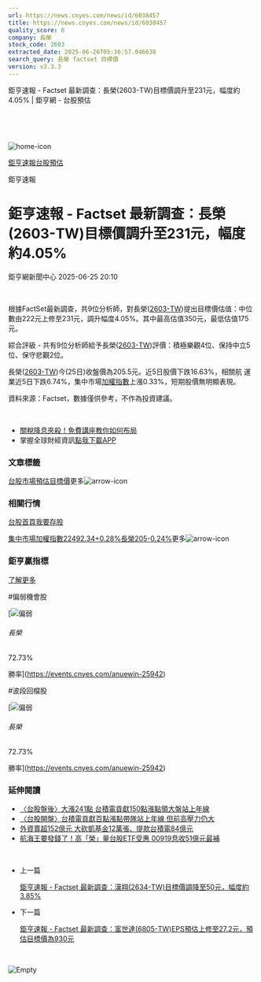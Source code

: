 ```yaml
---
url: https://news.cnyes.com/news/id/6038457
title: https://news.cnyes.com/news/id/6038457
quality_score: 6
company: 長榮
stock_code: 2603
extracted_date: 2025-06-26T05:36:57.046638
search_query: 長榮 factset 目標價
version: v3.3.3
---
```


鉅亨速報 - Factset 最新調查：長榮(2603-TW)目標價調升至231元，幅度約4.05% | 鉅亨網 - 台股預估

‌

‌

![home-icon](/assets/icons/breadCrumb/symbol-icon-home.svg)

[鉅亨速報](/news/cat/anue_live)[台股預估](/news/cat/tw_forecast)

鉅亨速報

# 鉅亨速報 - Factset 最新調查：長榮(2603-TW)目標價調升至231元，幅度約4.05%

鉅亨網新聞中心 2025-06-25 20:10

‌

根據FactSet最新調查，共9位分析師，對長榮([2603-TW](https://www.cnyes.com/twstock/2603))提出目標價估值：中位數由222元上修至231元，調升幅度4.05%。其中最高估值350元，最低估值175元。

綜合評級 - 共有9位分析師給予長榮([2603-TW](https://www.cnyes.com/twstock/2603))評價：積極樂觀4位、保持中立5位、保守悲觀2位。

長榮([2603-TW](https://www.cnyes.com/twstock/2603))今(25日)收盤價為205.5元。近5日股價下跌16.63%，相關航 運 業近5日下跌6.74%，集中市場[加權指數](https://invest.cnyes.com/index/TWS/TSE01)上漲0.33%，短期股價無明顯表現。

資料來源：Factset，數據僅供參考，不作為投資建議。

‌

* [關稅降息夾殺！免費講座教你如何布局](https://www.rsc.com.tw/Cnyes_RSC/SeminarBooking2025InvestmentOutlook.aspx?utm_source=anue&utm_medium=usstocks_end)
* 掌握全球財經資訊[點我下載APP](http://www.cnyes.com/app/?utm_source=mweb&utm_medium=HamMenuBanner&utm_campaign=fixed&utm_content=entr)

### 文章標籤

[台股](https://news.cnyes.com/tag/台股 "台股")[市場預估](https://news.cnyes.com/tag/市場預估 "市場預估")[目標價](https://news.cnyes.com/tag/目標價 "目標價")更多![arrow-icon](/assets/icons/arrows/arrow-down.svg)

### 相關行情

[台股首頁](https://www.cnyes.com/twstock)[我要存股](https://supr.link/8OHaU)

[集中市場加權指數22492.34+0.28%](https://invest.cnyes.com/index/TWS/TSE01)[長榮205-0.24%](https://www.cnyes.com/twstock/2603)更多![arrow-icon](/assets/icons/arrows/arrow-down.svg)

### 鉅亨贏指標

[了解更多](https://events.cnyes.com/anuewin-25942)

#偏弱機會股

[![偏弱](/assets/icons/win-indicator/short.svg)

###### 長榮

72.73%

勝率](https://events.cnyes.com/anuewin-25942)

#波段回檔股

[![偏弱](/assets/icons/win-indicator/short.svg)

###### 長榮

72.73%

勝率](https://events.cnyes.com/anuewin-25942)

### 延伸閱讀

* [〈台股盤後〉大漲241點 台積電貢獻150點漲點領大盤站上年線](/news/id/6037562)
* [〈台股開盤〉台積電貢獻百點漲點帶隊站上年線 但前高壓力仍大](/news/id/6037128)
* [外資賣超152億元 大砍凱基金12萬張、提款台積電84億元](/news/id/6034696)
* [航海王要發錢了！高「榮」量台股ETF受惠 00919息收51億元最補](/news/id/6031088)

‌

* 上一篇

  [鉅亨速報 - Factset 最新調查：漢翔(2634-TW)目標價調降至50元，幅度約3.85%](/news/id/6038772)
* 下一篇

  [鉅亨速報 - Factset 最新調查：富世達(6805-TW)EPS預估上修至27.2元，預估目標價為930元](/news/id/6037443)

‌

![Empty](/assets/icons/skeleton/empty-image.svg)

‌